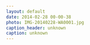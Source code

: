 ```yaml
---
layout: default
date: 2014-02-28 00-00-38
photo: IMG-20140228-WA0001.jpg
caption_header: unknown
caption: unknown
---
```

